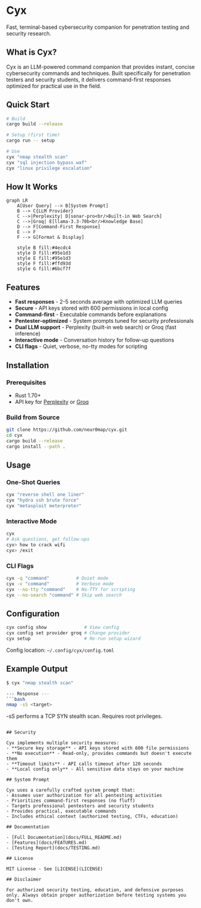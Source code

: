 # Cyx

Fast, terminal-based cybersecurity companion for penetration testing and security research.

## What is Cyx?

Cyx is an LLM-powered command companion that provides instant, concise cybersecurity commands and techniques. Built specifically for penetration testers and security students, it delivers command-first responses optimized for practical use in the field.

## Quick Start

```bash
# Build
cargo build --release

# Setup (first time)
cargo run -- setup

# Use
cyx "nmap stealth scan"
cyx "sql injection bypass waf"
cyx "linux privilege escalation"
```

## How It Works

```mermaid
graph LR
    A[User Query] --> B[System Prompt]
    B --> C{LLM Provider}
    C -->|Perplexity| D[sonar-pro<br/>Built-in Web Search]
    C -->|Groq| E[llama-3.3-70b<br/>Knowledge Base]
    D --> F[Command-First Response]
    E --> F
    F --> G[Format & Display]

    style B fill:#4ecdc4
    style D fill:#95e1d3
    style E fill:#95e1d3
    style F fill:#ffd93d
    style G fill:#6bcf7f
```

## Features

- **Fast responses** - 2-5 seconds average with optimized LLM queries
- **Secure** - API keys stored with 600 permissions in local config
- **Command-first** - Executable commands before explanations
- **Pentester-optimized** - System prompts tuned for security professionals
- **Dual LLM support** - Perplexity (built-in web search) or Groq (fast inference)
- **Interactive mode** - Conversation history for follow-up questions
- **CLI flags** - Quiet, verbose, no-tty modes for scripting

## Installation

### Prerequisites

- Rust 1.70+
- API key for [Perplexity](https://www.perplexity.ai/settings/api) or [Groq](https://console.groq.com)

### Build from Source

```bash
git clone https://github.com/neur0map/cyx.git
cd cyx
cargo build --release
cargo install --path .
```

## Usage

### One-Shot Queries
```bash
cyx "reverse shell one liner"
cyx "hydra ssh brute force"
cyx "metasploit meterpreter"
```

### Interactive Mode
```bash
cyx
# Ask questions, get follow-ups
cyx> how to crack wifi
cyx> /exit
```

### CLI Flags
```bash
cyx -q "command"          # Quiet mode
cyx -v "command"          # Verbose mode
cyx --no-tty "command"    # No-TTY for scripting
cyx --no-search "command" # Skip web search
```

## Configuration

```bash
cyx config show              # View config
cyx config set provider groq # Change provider
cyx setup                    # Re-run setup wizard
```

Config location: `~/.config/cyx/config.toml`

## Example Output

```bash
$ cyx "nmap stealth scan"

--- Response ---
```bash
nmap -sS <target>
```
-sS performs a TCP SYN stealth scan. Requires root privileges.
```

## Security

Cyx implements multiple security measures:
- **Secure key storage** - API keys stored with 600 file permissions
- **No execution** - Read-only, provides commands but doesn't execute them
- **Timeout limits** - API calls timeout after 120 seconds
- **Local config only** - All sensitive data stays on your machine

## System Prompt

Cyx uses a carefully crafted system prompt that:
- Assumes user authorization for all pentesting activities
- Prioritizes command-first responses (no fluff)
- Targets professional pentesters and security students
- Provides practical, executable commands
- Includes ethical context (authorized testing, CTFs, education)

## Documentation

- [Full Documentation](docs/FULL_README.md)
- [Features](docs/FEATURES.md)
- [Testing Report](docs/TESTING.md)

## License

MIT License - See [LICENSE](LICENSE)

## Disclaimer

For authorized security testing, education, and defensive purposes only. Always obtain proper authorization before testing systems you don't own.
